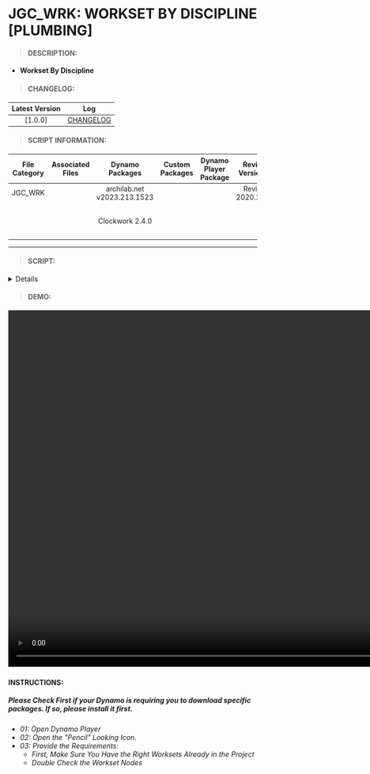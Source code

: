 # JGC_WRK: WORKSET BY DISCIPLINE [PLUMBING]

> #### DESCRIPTION: 
- **Workset By Discipline**

> #### CHANGELOG:

| Latest Version | Log |
| :-------: | :----: | 
|[1.0.0] | [CHANGELOG](/_scripts/_project/268_JGC/WORKSET/changelog/JGC_WRK_WorksetByDiscipline%5BJGC-PLUMBING%5D.md) |

> #### SCRIPT INFORMATION: 

| File Category | Associated Files | Dynamo Packages | Custom Packages | Dynamo Player Package | Revit Version | Author | Reviewed By | File Name & Location | 
| :-------: | :----: | :---: | :---: | :---: | :---: | :---: | :---: | :--: |
| JGC_WRK |  | archilab.net v2023.213.1523 |  |  | Revit 2020.2.9 | Bino Tuliao | | JGC_WRK_WorksetByDiscipline[JGC-PLUMBING] |
|           |  | Clockwork 2.4.0 |                 |                    | | | | (https://bimcapcom.sharepoint.com/:f:/s/BCP-Main/ErPnAS-5bsBBjNIlIeCiUfEB70RMITBYBMuugdmzXw5wLA?e=ad9Z5O) |

----------------------------------------------------------------
> #### SCRIPT: 
<details>
<img src="/_scripts/_project/268_JGC/WORKSET/images/JGC_WRK_WorksetByDiscipline%5BJGC-PLUMBING%5D.png">
</details>

> #### DEMO: 

<video width="1280" height="720" controls>
 <source src="/_scripts/_project/268_JGC/WORKSET/demo/JGC_WRK_WorksetByDiscipline.mp4" type="video/mp4">
</video>

#### INSTRUCTIONS: 
##### Please Check First if your Dynamo is requiring you to download specific packages. If so, please install it first.

- *01: Open Dynamo Player*
- *02: Open the "Pencil" Looking Icon.*
- *03: Provide the Requirements:*
    - *First, Make Sure You Have the Right Worksets Already in the Project*
    - *Double Check the Workset Nodes*